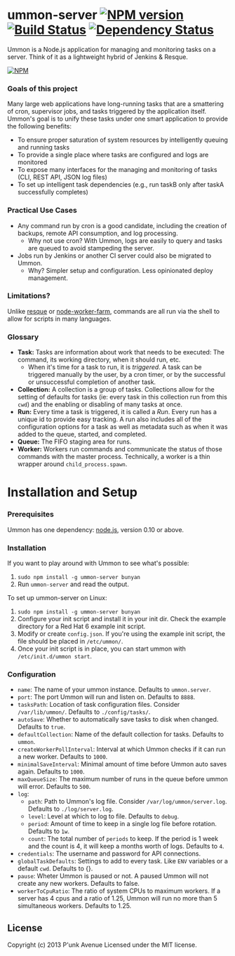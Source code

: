 # ummon-server [![NPM version](https://badge.fury.io/js/ummon-server.png)](http://badge.fury.io/js/ummon-server) [![Build Status](https://secure.travis-ci.org/punkave/ummon-server.png?branch=master)](http://travis-ci.org/punkave/ummon-server) [![Dependency Status](https://gemnasium.com/punkave/ummon-server.png)](https://gemnasium.com/punkave/ummon-server)

Ummon is a Node.js application for managing and monitoring tasks on a server. Think of it as a lightweight hybrid of Jenkins & Resque.

[![NPM](https://nodei.co/npm/ummon-server.png?downloads=true)](https://nodei.co/npm/ummon-server/)

### Goals of this project

Many large web applications have long-running tasks that are a smattering of cron, supervisor jobs, and tasks triggered by the application itself. Ummon's goal is to unify these tasks under one smart application to provide the following benefits:

* To ensure proper saturation of system resources by intelligently queuing and running tasks
* To provide a single place where tasks are configured and logs are monitored
* To expose many interfaces for the managing and monitoring of tasks (CLI, REST API, JSON log files)
* To set up intelligent task dependencies (e.g., run taskB only after taskA successfully completes)

### Practical Use Cases

* Any command run by cron is a good candidate, including the creation of backups, remote API consumption, and log processing.
  * Why not use cron? With Ummon, logs are easily to query and tasks are queued to avoid stampeding the server.
* Jobs run by Jenkins or another CI server could also be migrated to Ummon.
  * Why? Simpler setup and configuration. Less opinionated deploy management.

### Limitations?

Unlike [resque](https://github.com/resque/resque) or [node-worker-farm](https://github.com/rvagg/node-worker-farm), commands are all run via the shell to allow for scripts in many languages.

### Glossary

* **Task:** Tasks are information about work that needs to be executed: The command, its working directory, when it should run, etc.
  * When it's time for a task to run, it is *triggered*. A task can be triggered manually by the user, by a cron timer, or by the successful or unsuccessful completion of another task.
* **Collection:** A collection is a group of tasks. Collections allow for the setting of defaults for tasks (ie: every task in this collection run from this `cwd`) and the enabling or disabling of many tasks at once.
* **Run:** Every time a task is triggered, it is called a *Run*. Every run has a unique id to provide easy tracking. A run also includes all of the configuration options for a task as well as metadata such as when it was added to the queue, started, and completed.
* **Queue:** The FIFO staging area for runs.
* **Worker:** Workers run commands and communicate the status of those commands with the master process. Technically, a worker is a thin wrapper around `child_process.spawn`.

# Installation and Setup

### Prerequisites

Ummon has one dependency: [node.js](http://nodejs.org/), version 0.10 or above.

### Installation

If you want to play around with Ummon to see what's possible:

1. `sudo npm install -g ummon-server bunyan`
2. Run `ummon-server` and read the output.

To set up ummon-server on Linux:

1. `sudo npm install -g ummon-server bunyan`
2. Configure your init script and install it in your init dir. Check the example directory for a Red Hat 6 example init script.
3. Modify or create `config.json`. If you're using the example init script, the file should be placed in `/etc/ummon/`.
4. Once your init script is in place, you can start ummon with `/etc/init.d/ummon start`.

### Configuration

* `name`: The name of your ummon instance. Defaults to `ummon.server`.
* `port`: The port Ummon will run and listen on. Defaults to `8888`.
* `tasksPath`: Location of task configuration files. Consider `/var/lib/ummon/`. Defaults to  `./config/tasks/`.
* `autoSave`: Whether to automatically save tasks to disk when changed. Defaults to `true`.
* `defaultCollection`: Name of the default collection for tasks. Defaults to  `ummon`.
* `createWorkerPollInterval`: Interval at which Ummon checks if it can run a new worker. Defaults to  `1000`.
* `minimalSaveInterval`: Minimal amount of time before Ummon auto saves again. Defaults to `1000`.
* `maxQueueSize`: The maximum number of runs in the queue before ummon will error. Defaults to `500`.
* `log`:
  * `path`: Path to Ummon's log file. Consider `/var/log/ummon/server.log`. Defaults to `./log/server.log`.
  * `level`: Level at which to log to file. Defaults to `debug`.
  * `period`: Amount of time to keep in a single log file before rotation. Defaults to `1w`.
  * `count`: The total number of `periods` to keep. If the period is 1 week and the count is 4, it will keep a months worth of logs. Defaults to `4`.
* `credentials`: The username and password for API connections.
* `globalTaskDefaults`: Settings to add to every task. Like `ENV` variables or a default `cwd`. Defaults to {}.
* `pause`: Wheter Ummon is paused or not. A paused Ummon will not create any new workers. Defaults to false.
* `workerToCpuRatio`: The ratio of system CPUs to maximum workers. If a server has 4 cpus and a ratio of 1.25, Ummon will run no more than 5 simultaneous workers. Defaults to 1.25.

## License
Copyright (c) 2013 P'unk Avenue
Licensed under the MIT license.
